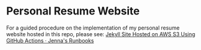 # Personal Resume Website

For a guided procedure on the implementation of my personal resume website hosted in this repo, please see: [Jekyll Site Hosted on AWS S3 Using GitHub Actions · Jenna's Runbooks](https://jksprattler.github.io/jennas-runbooks/DevOps/CI-CD/jekyll-s3-actions.html)